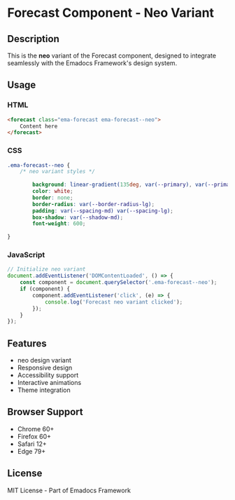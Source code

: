 # Forecast Component - Neo Variant

## Description
This is the **neo** variant of the Forecast component, designed to integrate seamlessly with the Emadocs Framework's design system.

## Usage

### HTML
```html
<forecast class="ema-forecast ema-forecast--neo">
    Content here
</forecast>
```

### CSS
```css
.ema-forecast--neo {
    /* neo variant styles */
    
        background: linear-gradient(135deg, var(--primary), var(--primary-dark));
        color: white;
        border: none;
        border-radius: var(--border-radius-lg);
        padding: var(--spacing-md) var(--spacing-lg);
        box-shadow: var(--shadow-md);
        font-weight: 600;
    
}
```

### JavaScript
```javascript
// Initialize neo variant
document.addEventListener('DOMContentLoaded', () => {
    const component = document.querySelector('.ema-forecast--neo');
    if (component) {
        component.addEventListener('click', (e) => {
            console.log('Forecast neo variant clicked');
        });
    }
});
```

## Features
- neo design variant
- Responsive design
- Accessibility support
- Interactive animations
- Theme integration

## Browser Support
- Chrome 60+
- Firefox 60+
- Safari 12+
- Edge 79+

## License
MIT License - Part of Emadocs Framework
